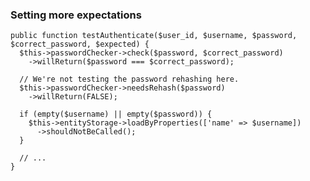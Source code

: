### Setting more expectations

    public function testAuthenticate($user_id, $username, $password, $correct_password, $expected) {
      $this->passwordChecker->check($password, $correct_password)
        ->willReturn($password === $correct_password);
  
      // We're not testing the password rehashing here.
      $this->passwordChecker->needsRehash($password)
        ->willReturn(FALSE);
  
      if (empty($username) || empty($password)) {
        $this->entityStorage->loadByProperties(['name' => $username])
          ->shouldNotBeCalled();
      }

      // ...
    }
